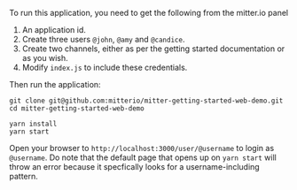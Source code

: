 To run this application, you need to get the following from the mitter.io panel

1. An application id.
2. Create three users `@john`, `@amy` and `@candice`.
3. Create two channels, either as per the getting started documentation or as you wish.
4. Modify `index.js` to include these credentials.

Then run the application:

```
git clone git@github.com:mitterio/mitter-getting-started-web-demo.git
cd mitter-getting-started-web-demo

yarn install
yarn start
```

Open your browser to `http://localhost:3000/user/@username` to login as `@username`. Do note that
the default page that opens up on `yarn start` will throw an error because it specfically looks for
a username-including pattern.
